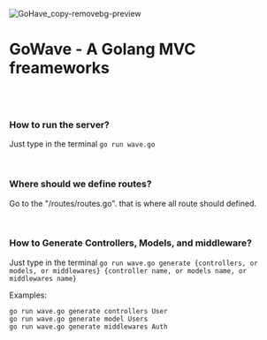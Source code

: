 ![GoHave_copy-removebg-preview](https://github.com/user-attachments/assets/c0bdb2b0-3194-48f0-a892-9fb10da22803)
<h1>GoWave - A Golang MVC freameworks</h1>
<br>
<br>
<h3>How to run the server?</h3>
<p>Just type in the terminal <code>go run wave.go</code></p>
<br>
<h3>Where should we define routes?</h3>
<p>Go to the "/routes/routes.go". that is where all route should defined.</p>
<br>
<h3>How to Generate Controllers, Models, and middleware?</h3>
<p>Just type in the terminal <code>go run wave.go generate {controllers, or models, or middlewares} {controller name, or models name, or middlewares name}</code></p>
<p>Examples:</p>
<code>go run wave.go generate controllers User</code>
<br>
<code>go run wave.go generate model Users</code>
<br>
<code>go run wave.go generate middlewares Auth</code>